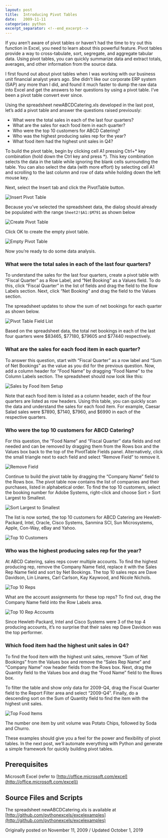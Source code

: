 ```yaml
---
layout: post
title:  Introducing Pivot Tables
date:   2009-11-11
categories: python
excerpt_separator: <!--end_excerpt-->
---
```


If you aren’t aware of pivot tables or haven’t had the time to try out
this function in Excel, you need to learn about this powerful feature.
Pivot tables provide a way to cross-tabulate, sort, segregate, and
aggregate tabular data. Using pivot tables, you can quickly summarize
data and extract totals, averages, and other information from the
source data.

<!--end_excerpt-->

I first found out about pivot tables when I was working with our
business unit financial analyst years ago. She didn’t like our
corporate ERP system (SAP) any more than I did, and found it much
faster to dump the raw data into Excel and get the answers to her
questions by using a pivot table. I’ve been a pivot table convert ever
since.

Using the spreadsheet newABCDCatering.xls developed in the last post,
let’s add a pivot table and answer the questions raised previously:

* What were the total sales in each of the last four quarters?
* What are the sales for each food item in each quarter?
* Who were the top 10 customers for ABCD Catering?
* Who was the highest producing sales rep for the year?
* What food item had the highest unit sales in Q4?

To build the pivot table, begin by clicking cell A1 pressing Ctrl+*
key combination (hold down the Ctrl key and press *). This key
combination selects the data in the table while ignoring the blank
cells surrounding the table. You can also select the data (with more
effort) by selecting cell A1 and scrolling to the last column and row
of data while holding down the left mouse key.

Next, select the Insert tab and click the PivotTable button.

![Insert Pivot Table](/assets/images/20191001_pivottablebutton.png)

Because you’ve selected the spreadsheet data, the dialog should already be
populated with the range ``Sheet2!$A1:$M791`` as shown below

![Create Pivot Table](/assets/images/20191001_createpivottable.png)

Click OK to create the empty pivot table.

![Empty Pivot Table](/assets/images/20191001_emptypivottable.png)

Now you’re ready to do some data analysis.

### What were the total sales in each of the last four quarters?

To understand the sales for the last four quarters, create a pivot
table with “Fiscal Quarter” as a Row Label, and “Net Booking” as a
Values field. To do this, click “Fiscal Quarter” in the list of fields
and drag the field to the Row Labels section. Next, click “Net
Booking” and drag the field to the Values section.

The spreadsheet updates to show the sum of net bookings for each
quarter as shown below.

![Pivot Table Field List](/assets/images/20191001_drag_drop.png)

Based on the spreadsheet data, the total net bookings in each of the last four
quarters were $83465, $77180, $79605 and $77440 respectively.

### What are the sales for each food item in each quarter?

To answer this question, start with “Fiscal Quarter” as a row label
and “Sum of Net Bookings” as the value as you did for the previous
question. Now, add a column header for “Food Name” by dragging “Food
Name” to the Column Labels section. The spreadsheet should now look
like this:

![Sales by Food Item Setup](/assets/images/20191001_salesbyfooditem.png)

Note that each food item is listed as a column header, each of the four quarters
are listed as row headers. Using this table, you can quickly scan the data and
understand the sales for each food item. For example, Caesar Salad sales were
$7890, $7140, $7960, and $6990 in each of the respective quarters.

### Who were the top 10 customers for ABCD Catering?

For this question, the “Food Name” and “Fiscal Quarter” data fields
and not needed and can be removed by dragging them from the Rows box
and the Values box back to the top of the PivotTable Fields panel.
Alternatively, click the small triangle next to each field and select
“Remove Field” to remove it.

![Remove Field](/assets/images/20191001_remove_field.png)

Continue to build the pivot table by dragging the “Company Name” field
to the Rows box. The pivot table now contains the list of companies
and their purchases, listed in alphabetical order. To find the top 10
customers, select the booking number for Adobe Systems, right-click
and choose Sort > Sort Largest to Smallest.

![Sort Largest to Smallest](/assets/images/20191001_sort_large_to_small.png)

The list is now sorted, the top 10 customers for ABCD Catering are
Hewlett-Packard, Intel, Oracle, Cisco Systems, Sanmina SCI, Sun
Microsystems, Apple, Con-Way, eBay and Yahoo.

![Top 10 Customers](/assets/images/20191001_top_customers.png)

### Who was the highest producing sales rep for the year?

At ABCD Catering, sales reps cover multiple accounts. To find the highest
producing rep, remove the Company Name field, replace it with the Sales Rep Name
field and sort by Net Bookings. The top 10 sales reps are Dave Davidson, Lin
Linares, Carl Carlson, Kay Kaywood, and Nicole Nichols.

![Top 10 Reps](/assets/images/20191001_top_sales_rep.png)

What are the account assignments for these top reps? To find out, drag
the Company Name field into the Row Labels area.

![Top 10 Rep Accounts](/assets/images/20191001_top_sales_rep_accounts.png)

Since Hewlett-Packard, Intel and Cisco Systems were 3 of the top 4
producing accounts, it’s no surprise that their sales rep Dave
Davidson was the top performer.

### Which food item had the highest unit sales in Q4?

To find the food item with the highest unit sales, remove “Sum of Net
Bookings” from the Values box and remove the “Sales Rep Name” and
“Company Name” row header fields from the Rows box. Next, drag the
Quantity field to the Values box and drag the “Food Name” field to the
Rows box.

To filter the table and show only data for 2009-Q4, drag the Fiscal
Quarter field to the Report Filter area and select “2009-Q4”. Finally,
do a descending sort on the Sum of Quantity field to find the item
with the highest unit sales.

![Top Food Items](/assets/images/20191001_highestunit.png)

The number one item by unit volume was Potato Chips, followed by Soda
and Churro.

These examples should give you a feel for the power and flexibility of
pivot tables. In the next post, we’ll automate everything with Python
and generate a simple framework for quickly building pivot tables.

## Prerequisites

Microsoft Excel (refer to [http://office.microsoft.com/excel](http://office.microsoft.com/excel))

## Source Files and Scripts

The spreadsheet newABCDCatering.xls is available at [http://github.com/pythonexcels/excelexamples](http://github.com/pythonexcels/excelexamples)

Originally posted on November 11, 2009 / Updated October 1, 2019
